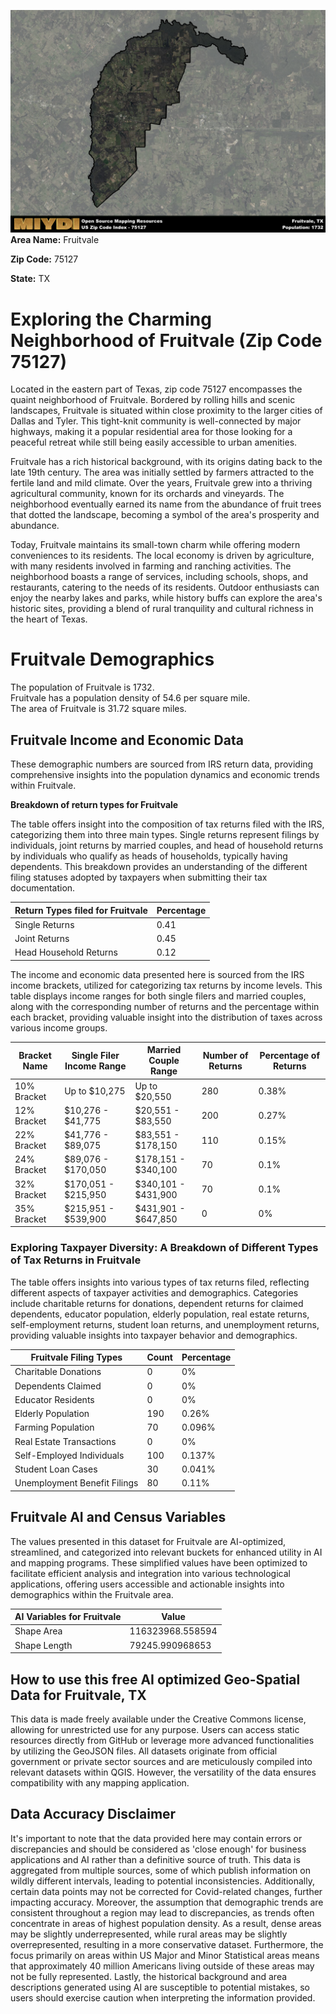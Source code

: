 ![Image Alt Text](../_images/75127.png)
**Area Name:** Fruitvale

**Zip Code:** 75127

**State:** TX


# Exploring the Charming Neighborhood of Fruitvale (Zip Code 75127)

Located in the eastern part of Texas, zip code 75127 encompasses the quaint neighborhood of Fruitvale. Bordered by rolling hills and scenic landscapes, Fruitvale is situated within close proximity to the larger cities of Dallas and Tyler. This tight-knit community is well-connected by major highways, making it a popular residential area for those looking for a peaceful retreat while still being easily accessible to urban amenities.

Fruitvale has a rich historical background, with its origins dating back to the late 19th century. The area was initially settled by farmers attracted to the fertile land and mild climate. Over the years, Fruitvale grew into a thriving agricultural community, known for its orchards and vineyards. The neighborhood eventually earned its name from the abundance of fruit trees that dotted the landscape, becoming a symbol of the area's prosperity and abundance.

Today, Fruitvale maintains its small-town charm while offering modern conveniences to its residents. The local economy is driven by agriculture, with many residents involved in farming and ranching activities. The neighborhood boasts a range of services, including schools, shops, and restaurants, catering to the needs of its residents. Outdoor enthusiasts can enjoy the nearby lakes and parks, while history buffs can explore the area's historic sites, providing a blend of rural tranquility and cultural richness in the heart of Texas.

# Fruitvale Demographics

The population of Fruitvale is 1732.  
Fruitvale has a population density of 54.6 per square mile.  
The area of Fruitvale is 31.72 square miles.  

## Fruitvale Income and Economic Data

These demographic numbers are sourced from IRS return data, providing comprehensive insights into the population dynamics and economic trends within Fruitvale.

**Breakdown of return types for Fruitvale**

The table offers insight into the composition of tax returns filed with the IRS, categorizing them into three main types. Single returns represent filings by individuals, joint returns by married couples, and head of household returns by individuals who qualify as heads of households, typically having dependents. This breakdown provides an understanding of the different filing statuses adopted by taxpayers when submitting their tax documentation.

| Return Types filed for Fruitvale                              | Percentage          |
|----------------------------------------------------------|---------------------|
| Single Returns                                            | 0.41 |
| Joint Returns                                             | 0.45 |
| Head Household Returns                                    | 0.12 |

The income and economic data presented here is sourced from the IRS income brackets, utilized for categorizing tax returns by income levels. This table displays income ranges for both single filers and married couples, along with the corresponding number of returns and the percentage within each bracket, providing valuable insight into the distribution of taxes across various income groups.

| Bracket Name       | Single Filer Income Range | Married Couple Range | Number of Returns | Percentage of Returns |
|--------------------|----------------------------|----------------------|-------------------|-----------------------|
| 10% Bracket        | Up to $10,275              | Up to $20,550        | 280 | 0.38% |
| 12% Bracket        | $10,276 - $41,775          | $20,551 - $83,550    | 200 | 0.27% |
| 22% Bracket        | $41,776 - $89,075          | $83,551 - $178,150   | 110 | 0.15% |
| 24% Bracket        | $89,076 - $170,050         | $178,151 - $340,100  | 70 | 0.1% |
| 32% Bracket        | $170,051 - $215,950        | $340,101 - $431,900  | 70 | 0.1% |
| 35% Bracket        | $215,951 - $539,900        | $431,901 - $647,850  | 0 | 0% |

### Exploring Taxpayer Diversity: A Breakdown of Different Types of Tax Returns in Fruitvale

The table offers insights into various types of tax returns filed, reflecting different aspects of taxpayer activities and demographics. Categories include charitable returns for donations, dependent returns for claimed dependents, educator population, elderly population, real estate returns, self-employment returns, student loan returns, and unemployment returns, providing valuable insights into taxpayer behavior and demographics.

| Fruitvale Filing Types                    | Count | Percentage |
|--------------------------------------|-------|------------|
| Charitable Donations                 | 0 | 0% |
| Dependents Claimed                   | 0 | 0% |
| Educator Residents                   | 0 | 0% |
| Elderly Population                   | 190 | 0.26% |
| Farming Population                   | 70 | 0.096% |
| Real Estate Transactions             | 0 | 0% |
| Self-Employed Individuals            | 100 | 0.137% |
| Student Loan Cases                   | 30 | 0.041% |
| Unemployment Benefit Filings         | 80 | 0.11% |

## Fruitvale AI and Census Variables

The values presented in this dataset for Fruitvale are AI-optimized, streamlined, and categorized into relevant buckets for enhanced utility in AI and mapping programs. These simplified values have been optimized to facilitate efficient analysis and integration into various technological applications, offering users accessible and actionable insights into demographics within the Fruitvale area.

| AI Variables for Fruitvale | Value |
|-------------|-------|
| Shape Area | 116323968.558594 |
| Shape Length | 79245.990968653 |

## How to use this free AI optimized Geo-Spatial Data for Fruitvale, TX

This data is made freely available under the Creative Commons license, allowing for unrestricted use for any purpose. Users can access static resources directly from GitHub or leverage more advanced functionalities by utilizing the GeoJSON files. All datasets originate from official government or private sector sources and are meticulously compiled into relevant datasets within QGIS. However, the versatility of the data ensures compatibility with any mapping application.

## Data Accuracy Disclaimer
It's important to note that the data provided here may contain errors or discrepancies and should be considered as 'close enough' for business applications and AI rather than a definitive source of truth. This data is aggregated from multiple sources, some of which publish information on wildly different intervals, leading to potential inconsistencies. Additionally, certain data points may not be corrected for Covid-related changes, further impacting accuracy. Moreover, the assumption that demographic trends are consistent throughout a region may lead to discrepancies, as trends often concentrate in areas of highest population density. As a result, dense areas may be slightly underrepresented, while rural areas may be slightly overrepresented, resulting in a more conservative dataset. Furthermore, the focus primarily on areas within US Major and Minor Statistical areas means that approximately 40 million Americans living outside of these areas may not be fully represented. Lastly, the historical background and area descriptions generated using AI are susceptible to potential mistakes, so users should exercise caution when interpreting the information provided.
